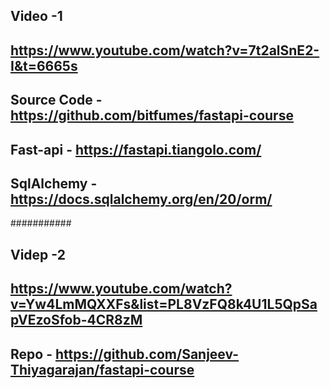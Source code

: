 ## Video -1
## https://www.youtube.com/watch?v=7t2alSnE2-I&t=6665s
## Source Code - https://github.com/bitfumes/fastapi-course
## Fast-api - https://fastapi.tiangolo.com/
## SqlAlchemy - https://docs.sqlalchemy.org/en/20/orm/

###########
## Videp -2
## https://www.youtube.com/watch?v=Yw4LmMQXXFs&list=PL8VzFQ8k4U1L5QpSapVEzoSfob-4CR8zM
## Repo - https://github.com/Sanjeev-Thiyagarajan/fastapi-course
